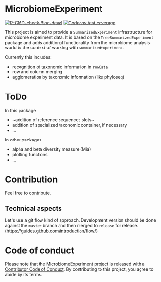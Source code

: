 # MicrobiomeExperiment

<!-- badges: start -->

[![R-CMD-check-Bioc-devel](https://github.com/FelixErnst/MicrobiomeExperiment/workflows/R-CMD-check-Bioc-devel/badge.svg)](https://github.com/FelixErnst/MicrobiomeExperiment/actions)
[![Codecov test
coverage](https://codecov.io/gh/FelixErnst/MicrobiomeExperiment/branch/master/graph/badge.svg)](https://codecov.io/gh/FelixErnst/MicrobiomeExperiment?branch=master)

<!-- badges: end -->

This project is aimed to provide a `SummarizedExperiment` infrastructure
for microbiome experiment data. It is based on the `TreeSummarizedExperiment`
package and adds additional functionality from the microbiome analysis world to
the context of working with `SummarizedExperiment`.

Currently this includes:

- recognition of taxonomic information in `rowData`
- row and column merging
- agglomeration by taxonomic information (like phyloseq)

# ToDo

In this package

- ~addition of reference sequences slots~
- addition of specialized taxonomic container, if necessary
- ...

In other packages

- alpha and beta diversity measure (Mia)
- plotting functions
- ...

# Contribution

Feel free to contribute.

## Technical aspects

Let's use a git flow kind of approach. Development version should be done 
against the `master` branch and then merged to `release` for release. 
(https://guides.github.com/introduction/flow/)

# Code of conduct

Please note that the MicrobiomeExperiment project is released with a [Contributor Code of Conduct](https://contributor-covenant.org/version/2/0/CODE_OF_CONDUCT.html).
By contributing to this project, you agree to abide by its terms.
